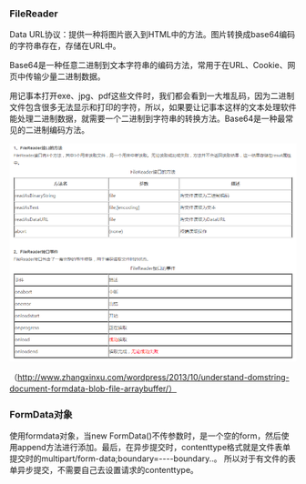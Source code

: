 ### FileReader
Data URL协议：提供一种将图片嵌入到HTML中的方法。图片转换成base64编码的字符串存在，存储在URL中。

Base64是一种任意二进制到文本字符串的编码方法，常用于在URL、Cookie、网页中传输少量二进制数据。

用记事本打开exe、jpg、pdf这些文件时，我们都会看到一大堆乱码，因为二进制文件包含很多无法显示和打印的字符，所以，如果要让记事本这样的文本处理软件能处理二进制数据，就需要一个二进制到字符串的转换方法。Base64是一种最常见的二进制编码方法。

![filereader](../images/filereader.jpg)

（http://www.zhangxinxu.com/wordpress/2013/10/understand-domstring-document-formdata-blob-file-arraybuffer/）

### FormData对象
使用formdata对象，当new FormData()不传参数时，是一个空的form，然后使用append方法进行添加。最后，在异步提交时，contenttype格式就是文件表单提交时的multipart/form-data;boundary=----boundary..。 所以对于有文件的表单异步提交，不需要自己去设置请求的contenttype。
